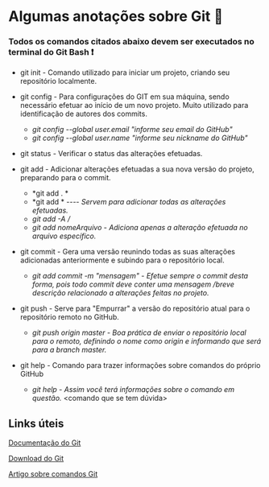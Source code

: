 # Algumas anotações sobre Git :notebook:

### Todos os comandos citados abaixo devem ser executados no terminal do Git Bash :exclamation:

- git init - Comando utilizado para iniciar um projeto, criando seu repositório localmente.
- git config - Para configurações do GIT em sua máquina, sendo necessário efetuar ao início de um novo projeto. Muito utilizado para identificação de autores dos commits.
  - *git config --global user.email "informe seu email do GitHub"*
  - *git config --global user.name "informe seu nickname do GitHub"*

- git status - Verificar o status das alterações efetuadas.
- git add - Adicionar alterações efetuadas a sua nova versão do projeto, preparando para o commit.
  - *git add .      \*
  - *git add *      ---- *Servem para adicionar todas as alterações efetuadas.*
  - *git add -A    /*
  - *git add nomeArquivo* - *Adiciona apenas a alteração efetuada no arquivo específico.*

- git commit - Gera uma versão reunindo todas as suas alterações adicionadas anteriormente e subindo para o repositório local.
  - *git add commit -m "mensagem"* - *Efetue sempre o commit desta forma, pois todo commit deve conter uma mensagem /breve descrição relacionado a alterações feitas no projeto.*

- git push - Serve para "Empurrar" a versão do repositório atual para o repositório remoto no GitHub.
  - *git push origin master* - *Boa prática de enviar o repositório local para o remoto, definindo o nome como origin e informando que será para a branch master.*

- git help - Comando para trazer informações sobre comandos do próprio GitHub
  - *git help - Assim você terá informações sobre o comando em questão.* <comando que se tem dúvida> 
  

## Links úteis

[Documentação do Git](https://git-scm.com/doc)

[Download do Git](https://git-scm.com/downloads)

[Artigo sobre comandos Git](https://www.codigofonte.com.br/artigos/top-25-comandos-do-git)










